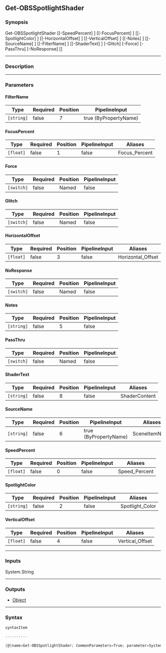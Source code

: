 Get-OBSSpotlightShader
----------------------

### Synopsis

Get-OBSSpotlightShader [[-SpeedPercent] <float>] [[-FocusPercent] <float>] [[-SpotlightColor] <string>] [[-HorizontalOffset] <float>] [[-VerticalOffset] <float>] [[-Notes] <string>] [[-SourceName] <string>] [[-FilterName] <string>] [[-ShaderText] <string>] [-Glitch] [-Force] [-PassThru] [-NoResponse] [<CommonParameters>]

---

### Description

---

### Parameters
#### **FilterName**

|Type      |Required|Position|PipelineInput        |
|----------|--------|--------|---------------------|
|`[string]`|false   |7       |true (ByPropertyName)|

#### **FocusPercent**

|Type     |Required|Position|PipelineInput|Aliases      |
|---------|--------|--------|-------------|-------------|
|`[float]`|false   |1       |false        |Focus_Percent|

#### **Force**

|Type      |Required|Position|PipelineInput|
|----------|--------|--------|-------------|
|`[switch]`|false   |Named   |false        |

#### **Glitch**

|Type      |Required|Position|PipelineInput|
|----------|--------|--------|-------------|
|`[switch]`|false   |Named   |false        |

#### **HorizontalOffset**

|Type     |Required|Position|PipelineInput|Aliases          |
|---------|--------|--------|-------------|-----------------|
|`[float]`|false   |3       |false        |Horizontal_Offset|

#### **NoResponse**

|Type      |Required|Position|PipelineInput|
|----------|--------|--------|-------------|
|`[switch]`|false   |Named   |false        |

#### **Notes**

|Type      |Required|Position|PipelineInput|
|----------|--------|--------|-------------|
|`[string]`|false   |5       |false        |

#### **PassThru**

|Type      |Required|Position|PipelineInput|
|----------|--------|--------|-------------|
|`[switch]`|false   |Named   |false        |

#### **ShaderText**

|Type      |Required|Position|PipelineInput|Aliases      |
|----------|--------|--------|-------------|-------------|
|`[string]`|false   |8       |false        |ShaderContent|

#### **SourceName**

|Type      |Required|Position|PipelineInput        |Aliases      |
|----------|--------|--------|---------------------|-------------|
|`[string]`|false   |6       |true (ByPropertyName)|SceneItemName|

#### **SpeedPercent**

|Type     |Required|Position|PipelineInput|Aliases      |
|---------|--------|--------|-------------|-------------|
|`[float]`|false   |0       |false        |Speed_Percent|

#### **SpotlightColor**

|Type      |Required|Position|PipelineInput|Aliases        |
|----------|--------|--------|-------------|---------------|
|`[string]`|false   |2       |false        |Spotlight_Color|

#### **VerticalOffset**

|Type     |Required|Position|PipelineInput|Aliases        |
|---------|--------|--------|-------------|---------------|
|`[float]`|false   |4       |false        |Vertical_Offset|

---

### Inputs
System.String

---

### Outputs
* [Object](https://learn.microsoft.com/en-us/dotnet/api/System.Object)

---

### Syntax
```PowerShell
syntaxItem
```
```PowerShell
----------
```
```PowerShell
{@{name=Get-OBSSpotlightShader; CommonParameters=True; parameter=System.Object[]}}
```
